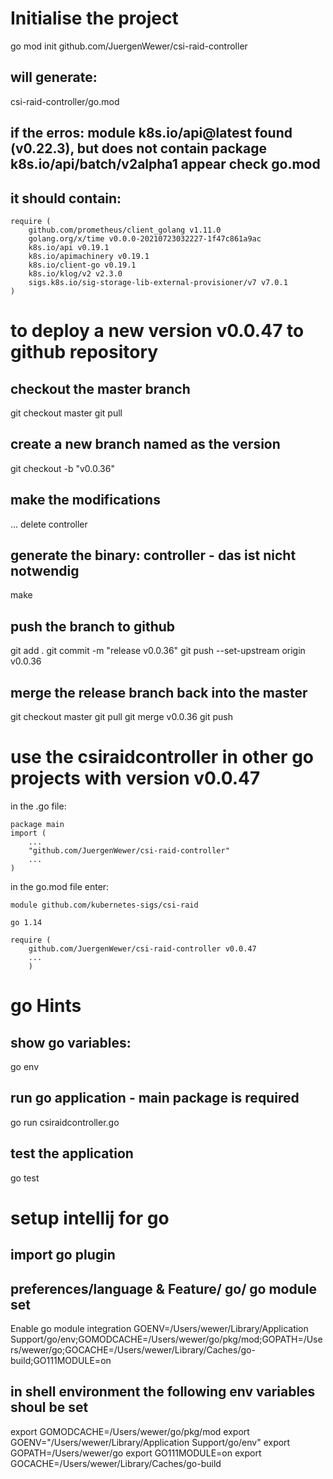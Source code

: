 # Initialise the project
go mod init github.com/JuergenWewer/csi-raid-controller
## will generate:
csi-raid-controller/go.mod
## if  the erros: module k8s.io/api@latest found (v0.22.3), but does not contain package k8s.io/api/batch/v2alpha1 appear check go.mod
## it should contain:
```
require (
    github.com/prometheus/client_golang v1.11.0
    golang.org/x/time v0.0.0-20210723032227-1f47c861a9ac
    k8s.io/api v0.19.1
    k8s.io/apimachinery v0.19.1
    k8s.io/client-go v0.19.1
    k8s.io/klog/v2 v2.3.0
    sigs.k8s.io/sig-storage-lib-external-provisioner/v7 v7.0.1
)
```

# to deploy a new version v0.0.47 to github repository
## checkout the master branch
git checkout master
git pull

## create a new branch named as the version
git checkout -b "v0.0.36"

## make the modifications
...
delete controller

## generate the binary: controller - das ist nicht notwendig
make

## push the branch to github
git add .
git commit -m "release v0.0.36"
git push --set-upstream origin v0.0.36

## merge the release branch back into the master
git checkout master
git pull
git merge v0.0.36
git push

# use the csiraidcontroller in other go projects with version v0.0.47
in the .go file:
```
package main
import (
    ...
    "github.com/JuergenWewer/csi-raid-controller"
    ...
)
```
in the go.mod file enter:

```
module github.com/kubernetes-sigs/csi-raid

go 1.14

require (
    github.com/JuergenWewer/csi-raid-controller v0.0.47
    ...
    )
```
    

# go Hints
## show go variables:
go env
## run go application - main package is required
go run csiraidcontroller.go
## test the application
go test


# setup intellij for go
## import go plugin
## preferences/language & Feature/ go/ go module set
Enable go module integration
GOENV=/Users/wewer/Library/Application Support/go/env;GOMODCACHE=/Users/wewer/go/pkg/mod;GOPATH=/Users/wewer/go;GOCACHE=/Users/wewer/Library/Caches/go-build;GO111MODULE=on

## in shell environment the following env variables shoul be set
export GOMODCACHE=/Users/wewer/go/pkg/mod
export GOENV="/Users/wewer/Library/Application Support/go/env"
export GOPATH=/Users/wewer/go
export GO111MODULE=on
export GOCACHE=/Users/wewer/Library/Caches/go-build